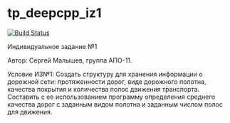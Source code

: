 # tp_deepcpp_iz1

[![Build Status](https://travis-ci.com/almashell/tp_deepcpp_iz1.svg?branch=dev)](https://travis-ci.com/almshell/tp_deepcpp_iz1)

Индивидуальное задание №1 

Автор: Сергей Малышев, группа АПО-11.

Условие ИЗ№1:
Создать структуру для хранения информации о дорожной сети: протяженности дорог, виде дорожного полотна, качества покрытия и количества полос движения транспорта. Составить с ее использованием программу определения среднего качества дорог с заданным видом полотна и заданным числом полос для движения.
